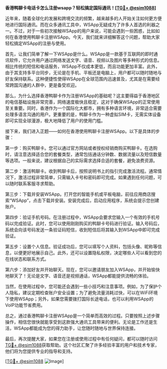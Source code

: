 **香港鸭聊卡电话卡怎么注册wsapp？轻松搞定国际通讯！[[TG💪+ @esim1088](https://t.me/s/esim1088)]**

近年来，随着全球化的发展和跨境交流的频繁，越来越多的人开始关注如何更方便地进行国际通讯。而在众多通讯工具中，WSApp无疑成为了许多人首选的利器之一。不过，对于一些初次接触WSApp的用户来说，可能会遇到一些困惑，比如如何在香港使用鸭聊卡注册WSApp。今天，我们就来详细解答这个问题，帮助大家轻松搞定WSApp的注册与使用。

首先，让我们简单了解一下WSApp是什么。WSApp是一款基于互联网的即时通讯软件，它允许用户通过网络发送文字、语音、视频以及图片等多种形式的信息。相比传统的短信和电话服务，WSApp不仅成本更低，而且功能更加丰富。此外，由于其支持多平台同步，无论是在手机、平板还是电脑上，用户都可以随时随地与好友保持联系。这种便捷性使得WSApp在全球范围内迅速普及，尤其是在需要经常跨国沟通的人群中，更是备受欢迎。

那么，为什么选择香港鸭聊卡作为注册WSApp的基础呢？这主要得益于香港地区的电信基础设施非常完善，网络速度极快且稳定，这对于确保WSApp的正常使用至关重要。同时，香港作为一个国际化大都市，拥有多种语言环境，非常适合需要处理多语言沟通的用户。更重要的是，鸭聊卡作为一种虚拟SIM卡，无需实体设备即可实现全球漫游，极大地降低了用户的使用门槛。

接下来，我们进入正题——如何在香港使用鸭聊卡注册WSApp。以下是具体的步骤：

第一步：购买鸭聊卡。您可以通过官方网站或者授权经销商购买鸭聊卡。在选购时，请注意选择适合您的套餐类型，通常包括通话分钟数、数据流量以及短信数量等选项。一般来说，建议根据自己的实际需求选择合适的套餐，避免浪费资源。

第二步：激活鸭聊卡。收到鸭聊卡后，按照说明书上的指引完成激活流程。通常情况下，激活过程非常简单，只需输入卡号和密码即可完成。如果遇到任何问题，可以随时联系客服寻求帮助。

第三步：下载并安装WSApp。打开您的智能手机或平板电脑，前往应用商店搜索“WSApp”，点击下载并安装。安装完成后，启动应用程序，系统会提示您创建账户。

第四步：验证手机号码。在注册过程中，WSApp会要求您输入一个有效的手机号码以完成验证。此时，您可以使用刚刚购买的鸭聊卡号码进行验证。输入号码后，系统会向该号码发送一条验证码短信，收到短信后将其输入到WSApp中即可完成验证。

第五步：设置个人信息。验证成功后，您可以填写个人资料，包括头像、昵称等信息，以便更好地展示自己。此外，还可以设置隐私权限，决定哪些人可以看到您的在线状态和联系方式。

第六步：添加好友并开始聊天。现在，您可以邀请朋友加入WSApp，并开始愉快地聊天了！无论是文字、语音还是视频通话，WSApp都能提供流畅的体验。

当然，在使用过程中，您可能还会遇到一些小技巧和注意事项。例如，为了保护个人隐私，建议定期检查账户安全设置；为了避免流量消耗过快，可以在WiFi环境下使用WSApp；另外，如果您需要拨打国际长途电话，也可以利用WSApp的VoIP功能节省费用。

总之，通过香港鸭聊卡注册WSApp是一个简单而高效的过程。只要按照上述步骤操作，相信您很快就能享受到这款强大通讯工具带来的便利。无论是工作还是生活，WSApp都能成为您的得力助手，让您随时随地与世界保持连接。

最后，再次提醒大家，如果您在注册或使用过程中有任何疑问，都可以随时访问[TG💪+ @esim1088](https://t.me/s/esim1088)获取帮助。这个社区汇聚了许多经验丰富的用户和技术专家，他们将为您提供专业的指导和支持。

[[TG💪+ @esim1088](https://t.me/s/esim1088) ![Image](https://i.postimg.cc/4NQfJmqS/Snipaste-2025-05-13-00-14-12.png)]